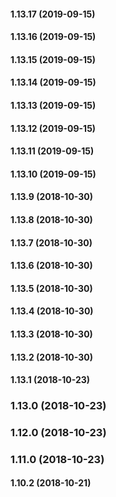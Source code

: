 #### 1.13.17 (2019-09-15)

#### 1.13.16 (2019-09-15)

#### 1.13.15 (2019-09-15)

#### 1.13.14 (2019-09-15)

#### 1.13.13 (2019-09-15)

#### 1.13.12 (2019-09-15)

#### 1.13.11 (2019-09-15)

#### 1.13.10 (2019-09-15)

#### 1.13.9 (2018-10-30)

#### 1.13.8 (2018-10-30)

#### 1.13.7 (2018-10-30)

#### 1.13.6 (2018-10-30)

#### 1.13.5 (2018-10-30)

#### 1.13.4 (2018-10-30)

#### 1.13.3 (2018-10-30)

#### 1.13.2 (2018-10-30)

#### 1.13.1 (2018-10-23)

### 1.13.0 (2018-10-23)

### 1.12.0 (2018-10-23)

### 1.11.0 (2018-10-23)

#### 1.10.2 (2018-10-21)

